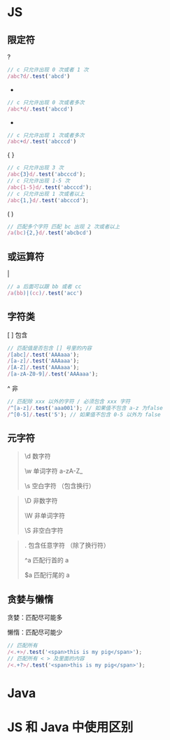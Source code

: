 # JS

## 限定符

?

```js
// c 只允许出现 0 次或者 1 次
/abc?d/.test('abcd')
```

*

```js
// c 只允许出现 0 次或者多次
/abc*d/.test('abccd')
```

+

```js
// c 只允许出现 1 次或者多次
/abc+d/.test('abcccd')
```

{ }

```js
// c 只允许出现 3 次
/abc{3}d/.test('abcccd');
// c 只允许出现 1-5 次
/abc{1-5}d/.test('abcccd');
// c 只允许出现 1 次或者以上
/abc{1,}d/.test('abcccd');
```

( )

```js
// 匹配多个字符 匹配 bc 出现 2 次或者以上
/a(bc){2,}d/.test('abcbcd')
```



## 或运算符

|

```js
// a 后面可以跟 bb 或者 cc
/a(bb)|(cc)/.test('acc')
```



## 字符类

[ ] 包含

```js
// 匹配值是否包含 [] 号里的内容
/[abc]/.test('AAAaaa');
/[a-z]/.test('AAAaaa');
/[A-Z]/.test('AAAaaa');
/[a-zA-Z0-9]/.test('AAAaaa');
```

^ 非

```js
// 匹配除 xxx 以外的字符 / 必须包含 xxx 字符
/^[a-z]/.test('aaa001'); // 如果值不包含 a-z 为false
/^[0-5]/.test('5'); // 如果值不包含 0-5 以外为 false
```



## 元字符

> \d 数字符
>
> \w 单词字符 a-zA-Z_
>
> \s 空白字符 （包含换行）



> \D 非数字符
>
> \W 非单词字符
>
> \S 非空白字符



> . 包含任意字符 （除了换行符）
>
> ^a 匹配行首的 a
>
> $a 匹配行尾的 a



## 贪婪与懒惰

贪婪：匹配尽可能多

懒惰：匹配尽可能少

```js
// 匹配所有
/<.+>/.test('<span>this is my pig</span>');
// 匹配所有 < > 及里面的内容
/<.+?>/.test('<span>this is my pig</span>');
```



# Java



# JS 和 Java 中使用区别

